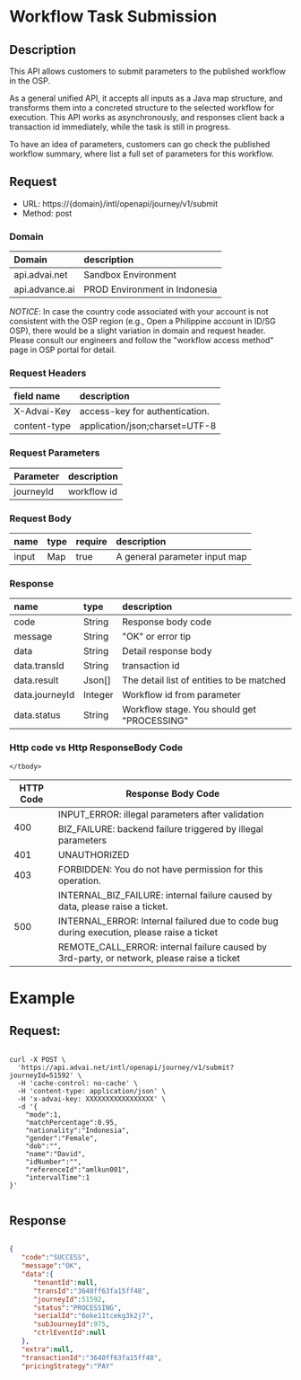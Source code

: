 

# Workflow Task Submission

## Description
This API allows customers to submit parameters to the published workflow in the OSP. 

As a general unified API, it accepts all inputs as a Java map structure, and transforms them into a concreted structure to the selected workflow for execution. This API works as asynchronously, and responses client back a transaction id immediately, while the task is still in progress.

To have an idea of parameters, customers can go check the published workflow summary, where list a full set of parameters for this workflow. 


## Request

- URL: https://{domain}/intl/openapi/journey/v1/submit
- Method: post


### Domain
| Domain                | description                   |
|:----------------------|:------------------------------|
| api.advai.net     | Sandbox Environment           |
| api.advance.ai    | PROD Environment in Indonesia |
*NOTICE*:  In case the country code associated with your account is not consistent with the OSP region (e.g., Open a Philippine account in ID/SG OSP), there would be a slight variation in domain and request header. Please consult our engineers and follow the "workflow access method" page in OSP portal for detail. 


### Request Headers
| field name           | description                                     |
|:------------------|:------------------------------------------------|
| X-Advai-Key       | access-key for authentication.  |
| content-type      | application/json;charset=UTF-8                       |


### Request Parameters
| Parameter           | description                                     |
|:------------------|:------------------------------------------------|
| journeyId        | workflow id |




### Request Body
| name        | type      | require | description   |
|:------------|:---------|:---------|:----------------------|
| input       | Map      | true     | A general parameter input map       |
                                    

### Response


| name              | type   |    description                                            |
|:------------------|:-------|:-------------------------------------------------------|
| code              | String |  Response body code |
| message           | String |  "OK" or error tip                                      |
| data              | String |  Detail response body                                          |
| data.transId      | String |  transaction id  | 
| data.result      | Json[]  | The detail list of entities to be matched   |
| data.journeyId   | Integer | Workflow id from parameter |  
| data.status      | String  | Workflow stage. You should get "PROCESSING" | 

### Http code vs Http ResponseBody Code
<table>
	<thead>
		<tr><th>HTTP Code</th> <th>Response Body Code</th></tr>
	</thead>
	<tbody>
		<tr>
            		<td rowspan=2>400</td>
            		<td>INPUT_ERROR: illegal parameters after validation</td>
        	</tr>
		<tr><td>BIZ_FAILURE: backend failure triggered by illegal parameters</td></tr>
		<tr><td>401</td><td>UNAUTHORIZED</td></tr>
		<tr><td>403</td><td>FORBIDDEN: You do not have permission for this operation. </td></tr>
		<tr><td rowspan=3>500</td><td>INTERNAL_BIZ_FAILURE: internal failure caused by data, please raise a ticket. </td></tr>
  		<tr><td>INTERNAL_ERROR: Internal failured due to code bug during execution, please raise a ticket </td></tr>
      		<tr><td>REMOTE_CALL_ERROR: internal failure caused by 3rd-party, or network, please raise a ticket</td></tr>

	</tbody>
</table>


# Example

## Request:


```shell

curl -X POST \
  'https://api.advai.net/intl/openapi/journey/v1/submit?journeyId=51592' \
  -H 'cache-control: no-cache' \
  -H 'content-type: application/json' \
  -H 'x-advai-key: XXXXXXXXXXXXXXXXX' \
  -d '{
	"mode":1,
    "matchPercentage":0.95,
    "nationality":"Indonesia",
    "gender":"Female",
    "dob":"",
    "name":"David",
    "idNumber":"",
    "referenceId":"amlkun001",
    "intervalTime":1
}'


```
## Response
```json

{
   "code":"SUCCESS",
   "message":"OK",
   "data":{
      "tenantId":null,
      "transId":"3640ff63fa15ff48",
      "journeyId":51592,
      "status":"PROCESSING",
      "serialId":"6oke11tcekg3k2j7",
      "subJourneyId":975,
      "ctrlEventId":null
   },
   "extra":null,
   "transactionId":"3640ff63fa15ff48",
   "pricingStrategy":"PAY"

```

